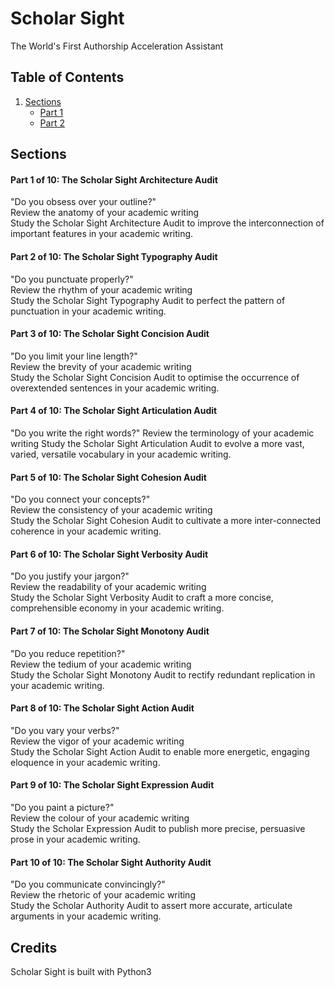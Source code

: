 # Scholar Sight

The World's First Authorship Acceleration Assistant

## Table of Contents

1. [Sections](#sections)  
    * [Part 1](#part-1-of-10-the-scholar-sight-architecture-audit)
    * [Part 2](#part-1-of-10-the-scholar-sight-typography-audit)

## Sections

#### Part 1 of 10: The Scholar Sight Architecture Audit
"Do you obsess over your outline?"  
Review the anatomy of your academic writing  
Study the Scholar Sight Architecture Audit to improve the interconnection of important features in your academic writing.  


#### Part 2 of 10: The Scholar Sight Typography Audit
"Do you punctuate properly?"  
Review the rhythm of your academic writing  
Study the Scholar Sight Typography Audit to perfect the pattern of punctuation in your academic writing.


#### Part 3 of 10: The Scholar Sight Concision Audit
"Do you limit your line length?"  
Review the brevity of your academic writing  
Study the Scholar Sight Concision Audit to optimise the occurrence of overextended sentences in your academic writing.


#### Part 4 of 10: The Scholar Sight Articulation Audit
"Do you write the right words?"
Review the terminology of your academic writing
Study the Scholar Sight Articulation Audit to evolve a more vast, varied, versatile vocabulary in your academic writing.


#### Part 5 of 10: The Scholar Sight Cohesion Audit
"Do you connect your concepts?"  
Review the consistency of your academic writing  
Study the Scholar Sight Cohesion Audit to cultivate a more inter-connected coherence in your academic writing.


#### Part 6 of 10: The Scholar Sight Verbosity Audit
"Do you justify your jargon?"  
Review the readability of your academic writing  
Study the Scholar Sight Verbosity Audit to craft a more concise, comprehensible economy in your academic writing.


#### Part 7 of 10: The Scholar Sight Monotony Audit
"Do you reduce repetition?"  
Review the tedium of your academic writing  
Study the Scholar Sight Monotony Audit to rectify redundant replication in your academic writing.


#### Part 8 of 10: The Scholar Sight Action Audit
"Do you vary your verbs?"  
Review the vigor of your academic writing  
Study the Scholar Sight Action Audit to enable more energetic, engaging eloquence in your academic writing.


#### Part 9 of 10: The Scholar Sight Expression Audit
"Do you paint a picture?"  
Review the colour of your academic writing  
Study the Scholar Expression Audit to publish more precise, persuasive prose in your academic writing.


#### Part 10 of 10: The Scholar Sight Authority Audit
"Do you communicate convincingly?"  
Review the rhetoric of your academic writing  
Study the Scholar Authority Audit to assert more accurate, articulate arguments in your academic writing.





## Credits
Scholar Sight is built with Python3



